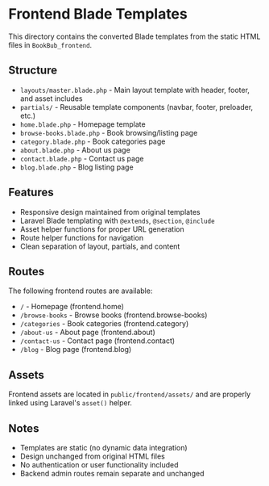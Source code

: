 # Frontend Blade Templates

This directory contains the converted Blade templates from the static HTML files in `BookBub_frontend`.

## Structure

- `layouts/master.blade.php` - Main layout template with header, footer, and asset includes
- `partials/` - Reusable template components (navbar, footer, preloader, etc.)
- `home.blade.php` - Homepage template
- `browse-books.blade.php` - Book browsing/listing page
- `category.blade.php` - Book categories page
- `about.blade.php` - About us page
- `contact.blade.php` - Contact us page
- `blog.blade.php` - Blog listing page

## Features

- Responsive design maintained from original templates
- Laravel Blade templating with `@extends`, `@section`, `@include`
- Asset helper functions for proper URL generation
- Route helper functions for navigation
- Clean separation of layout, partials, and content

## Routes

The following frontend routes are available:

- `/` - Homepage (frontend.home)
- `/browse-books` - Browse books (frontend.browse-books)
- `/categories` - Book categories (frontend.category)
- `/about-us` - About page (frontend.about)
- `/contact-us` - Contact page (frontend.contact)
- `/blog` - Blog page (frontend.blog)

## Assets

Frontend assets are located in `public/frontend/assets/` and are properly linked using Laravel's `asset()` helper.

## Notes

- Templates are static (no dynamic data integration)
- Design unchanged from original HTML files
- No authentication or user functionality included
- Backend admin routes remain separate and unchanged
